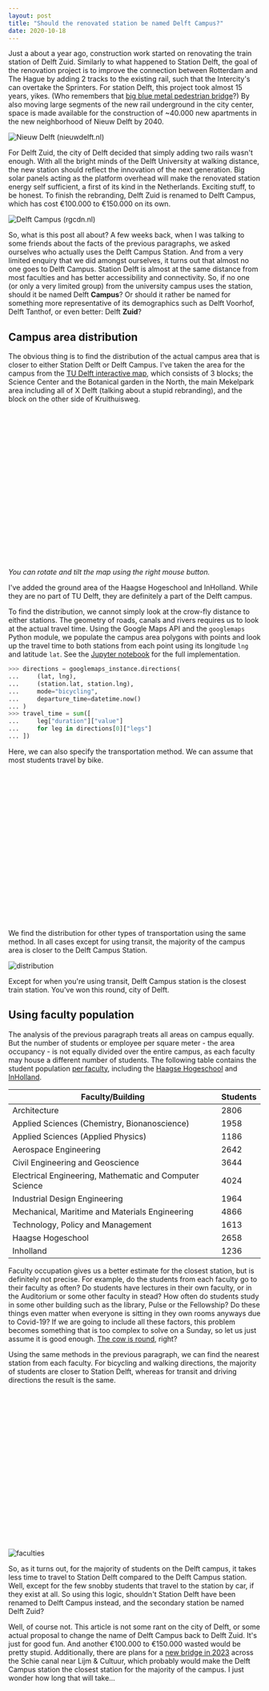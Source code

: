 ```yaml
---
layout: post
title: "Should the renovated station be named Delft Campus?"
date: 2020-10-18
---
```

<head>
    <script src="https://api.mapbox.com/mapbox-gl-js/v1.12.0/mapbox-gl.js"></script>
    <link href="https://api.mapbox.com/mapbox-gl-js/v1.12.0/mapbox-gl.css" rel="stylesheet" />
</head>

Just a about a year ago, construction work started on renovating the train station of Delft Zuid. Similarly to what happened to Station Delft, the goal of the renovation project is to improve the connection between Rotterdam and The Hague by adding 2 tracks to the existing rail, such that the Intercity's can overtake the Sprinters. For station Delft, this project took almost 15 years, yikes. (Who remembers that [big blue metal pedestrian bridge](https://indebuurt.nl/delft/wp-content/uploads/2018/04/delft_station_laatste_dagen_vanaf_brug_ii.jpg)?) By also moving large segments of the new rail underground in the city center, space is made available for the construction of ~40.000 new apartments in the new neighborhood of Nieuw Delft by 2040.

![Nieuw Delft (nieuwdelft.nl)](https://nieuwdelft.nl/wp-content/uploads/2018/07/antoooni.jpg "Nieuw Delft (nieuwdelft.nl)")
 <!--more-->

For Delft Zuid, the city of Delft decided that simply adding two rails wasn't enough. With all the bright minds of the Delft University at walking distance, the new station should reflect the innovation of the next generation. Big solar panels acting as the platform overhead will make the renovated station energy self sufficient, a first of its kind in the Netherlands. Exciting stuff, to be honest. To finish the rebranding, Delft Zuid is renamed to Delft Campus, which has cost €100.000 to €150.000 on its own.

![Delft Campus (rgcdn.nl)](https://imgw.rgcdn.nl/4bd7c89479c940718e43e4e6cd09edc2/opener/Het-nieuwe-NS-station-Delft-Campus-Foto-ProRail.jpg "Delft Campus (rgcdn.nl)")

So, what is this post all about? A few weeks back, when I was talking to some friends about the facts of the previous paragraphs, we asked ourselves who actually uses the Delft Campus Station. And from a very limited enquiry that we did amongst ourselves, it turns out that almost no one goes to Delft Campus. Station Delft is almost at the same distance from most faculties and has better accessibility and connectivity. So, if no one (or only a very limited group) from the university campus uses the station, should it be named Delft **Campus**? Or should it rather be named for something more representative of its demographics such as Delft Voorhof, Delft Tanthof, or even better: Delft **Zuid**?

## Campus area distribution

The obvious thing is to find the distribution of the actual campus area that is closer to either Station Delft or Delft Campus. I've taken the area for the campus from the [TU Delft interactive map](https://iamap.tudelft.nl/), which consists of 3 blocks; the Science Center and the Botanical garden in the North, the main Mekelpark area including all of X Delft (talking about a stupid rebranding), and the block on the other side of Kruithuisweg.

<div id='map' style='height: 300px;'></div>

*You can rotate and tilt the map using the right mouse button.*

I've added the ground area of the Haagse Hogeschool and InHolland. While they are no part of TU Delft, they are definitely a part of the Delft campus.

To find the distribution, we cannot simply look at the crow-fly distance to either stations. The geometry of roads, canals and rivers requires us to look at the actual travel time. Using the Google Maps API and the `googlemaps` Python module, we populate the campus area polygons with points and look up the travel time to both stations from each point using its longitude `lng` and latitude `lat`. See the [Jupyter notebook](https://github.com/watermarkhu/delft_campus_distance) for the full implementation.

```python
>>> directions = googlemaps_instance.directions(
...     (lat, lng),
...     (station.lat, station.lng),
...     mode="bicycling",
...     departure_time=datetime.now()
... )
>>> travel_time = sum([
...     leg["duration"]["value"]
...     for leg in directions[0]["legs"]
... ])
```

Here, we can also specify the transportation method.  We can assume that most students travel by bike.

<div id='map2' style='height: 300px;'></div>

We find the distribution for other types of transportation using the same method. In all cases except for using transit, the majority of the campus area is closer to the Delft Campus Station.

![distribution]({{site.url}}/data/2020-10-18-delft-campus/mpl_distribution.png "Distribution")

Except for when you're using transit, Delft Campus station is the closest train station. You've won this round, city of Delft.

## Using faculty population

The analysis of the previous paragraph treats all areas on campus equally. But the number of students or employee per square meter - the area occupancy - is not equally divided over the entire campus, as each faculty may house a different number of students. The following table contains the student population [per faculty](https://www.tudelft.nl/en/about-tu-delft/facts-and-figures/education/student-population/), including the [Haagse Hogeschool](https://www.dehaagsehogeschool.nl/docs/default-source/documenten-onderzoek/expertisecentra/governance-of-urban-transitions/jaarverslag-2019-kc-guts.pdf) and [InHolland](https://www.studiekeuze123.nl/onderwijsinstellingen/hogeschool-inholland/delft).

| Faculty/Building                                          | Students |
| --------------------------------------------------------- | -------- |
| Architecture                                              | 2806     |
| Applied Sciences (Chemistry, Bionanoscience)              | 1958     |  
| Applied Sciences (Applied Physics)                        | 1186     |  
| Aerospace Engineering                                     | 2642     |
| Civil Engineering and Geoscience                          | 3644     |
| Electrical Engineering, Mathematic and Computer Science   | 4024     |
| Industrial Design Engineering                             | 1964     |
| Mechanical, Maritime and Materials Engineering            | 4866     |  
| Technology, Policy and Management                         | 1613     |
| Haagse Hogeschool                                         | 2658     |
| Inholland                                                 | 1236     |

Faculty occupation gives us a better estimate for the closest station, but is definitely not precise. For example, do the students from each faculty go to their faculty as often? Do students have lectures in their own faculty, or in the Auditorium or some other faculty in stead? How often do students study in some other building such as the library, Pulse or the Fellowship? Do these things even matter when everyone is sitting in they own rooms anyways due to Covid-19? If we are going to include all these factors, this problem becomes something that is too complex to solve on a Sunday, so let us just assume it is good enough. [The cow is round](https://en.wikipedia.org/wiki/Spherical_cow), right?

Using the same methods in the previous paragraph, we can find the nearest station from each faculty. For bicycling and walking directions, the majority of students are closer to Station Delft, whereas for transit and driving directions the result is the same.

<div id='map3' style='height: 300px;'></div>

![faculties]({{site.url}}/data/2020-10-18-delft-campus/mpl_faculties.png "faculties")

So, as it turns out, for the majority of students on the Delft campus, it takes less time to travel to Station Delft compared to the Delft Campus station. Well, except for the few snobby students that travel to the station by car, if they exist at all. So using this logic, shouldn't Station Delft have been renamed to Delft Campus instead, and the secondary station be named Delft Zuid?

Well, of course not. This article is not some rant on the city of Delft, or some actual proposal to change the name of Delft Campus back to Delft Zuid. It's just for good fun. And another €100.000 to €150.000 wasted would be pretty stupid. Additionally, there are plans for a [new bridge in 2023](https://www.delft.nl/wonen/bouwen/bouwprojecten-de-stad/schieoevers/gelatinebrug) across the Schie canal near Lijm & Cultuur, which probably would make the Delft Campus station the closest station for the majority of the campus. I just wonder how long that will take...

<script>
var base_url = window.location.origin;
mapboxgl.accessToken = 'pk.eyJ1Ijoid2F0ZXJtYXJraHUiLCJhIjoiY2tnZmFtNGQ0MHZuNDJ3cXplOHFjazN4cCJ9.qh1tZmfKnllyahFUz9xJcw';
//'mapbox://styles/watermarkhu/ckgf5td1938fp19qkdjxr4hqi'
var style = 'mapbox://styles/watermarkhu/ckhbuuhs00vjz19rxhd8nf6vh'
var map = new mapboxgl.Map({
    container: 'map',
    style: style,
    center: [4.374336, 51.998907],
    zoom: 13.6,
    bearing: 68,
});
map.on('load', function () {
    map.addSource('tud0', {
        'type': 'geojson',
        'data': {
            'type': 'Feature',
            'geometry': {
                'type': 'Polygon',
                'coordinates': [
                    [
                        [4.371461047266822, 52.0092158086797],
                        [4.371203555201393, 52.0091794868240],
                        [4.371053351496559, 52.0092521305059],
                        [4.370162858103614, 52.0092521305059],
                        [4.369792713259559, 52.0090408031037],
                        [4.369306339837382, 52.0091988974032],
                        [4.368914737321208, 52.0087894491679],
                        [4.368878602981567, 52.0086115159442],
                        [4.369692577935527, 52.0077423391758],
                        [4.367949142075846, 52.0071974903051],
                        [4.368485169186185, 52.0065799868991],
                        [4.371430234684537, 52.0073824094533],
                        [4.371559131452316, 52.0079361049200],
                    ]
                ]
            }
        }
    });
    map.addSource('tud2', {
        'type': 'geojson',
        'data': {
            'type': 'Feature',
            'geometry': {
                'type': 'Polygon',
                'coordinates': [
                    [
                        [4.371373836019519, 52.00692702678496],
                        [4.369110266272638, 52.00524405881064],
                        [4.368884960715387, 52.00508923149173],
                        [4.367422450397216, 52.00360586726592],
                        [4.368143964622222, 52.00328883579353],
                        [4.368777146099552, 52.00246411937603],
                        [4.367166773427860, 52.00204433719290],
                        [4.367833591203016, 52.00093068281958],
                        [4.368860877255720, 52.00119877409238],
                        [4.369232378168113, 52.00067370537584],
                        [4.368129990262992, 52.00036986368986],
                        [4.369554127571034, 51.99765359355825],
                        [4.370627011176991, 51.99778900973732],
                        [4.371925200340199, 51.99592617562839],
                        [4.370832099597717, 51.99561840003174],
                        [4.371786966007018, 51.99416175828516],
                        [4.372178568523193, 51.99424763870505],
                        [4.372468247096801, 51.99388760045785],
                        [4.372044458072448, 51.99375217247797],
                        [4.372301950137878, 51.99332606713748],
                        [4.374479903857971, 51.99389420669031],
                        [4.375833120098553, 51.99375259082111],
                        [4.377909149876080, 51.99420181376148],
                        [4.378601159801922, 51.99427778484259],
                        [4.381379928341351, 51.99506721583868],
                        [4.379782073868097, 51.99757978141475],
                        [4.377478644078550, 52.00070771102691],
                        [4.376173567365091, 52.00328721421770],
                        [4.372128796170633, 52.00231629132921],
                        [4.370465826581400, 52.00458834996182],
                        [4.372681331227701, 52.00628241164349],
                    ]
                ]
            }
        }
    });
    map.addSource('tud1', {
        'type': 'geojson',
        'data': {
            'type': 'Feature',
            'geometry': {
                'type': 'Polygon',
                'coordinates': [
                    [
                        [4.383368104557852, 51.99291817085045],
                        [4.385850000404372, 51.98936680416617],
                        [4.380714381232726, 51.98798148495472],
                        [4.380102837577331, 51.98887343515496],
                        [4.377881968513000, 51.98829862483901],
                        [4.377586925521362, 51.98864879751895],
                        [4.376294100776183, 51.98831844600721],
                        [4.374694224865951, 51.99067088969180],
                    ]
                ]
            }
        }
    });
    map.addLayer({
        'id': 'tud0',
        'type': 'fill',
        'source': 'tud0',
        'layout': {},
        'paint': {
            'fill-color': '#b80',
            'fill-opacity': 0.3
        }
    });
    map.addLayer({
        'id': 'tud1',
        'type': 'fill',
        'source': 'tud1',
        'layout': {},
        'paint': {
            'fill-color': '#b80',
            'fill-opacity': 0.3
        }
    });
    map.addLayer({
        'id': 'tud2',
        'type': 'fill',
        'source': 'tud2',
        'layout': {},
        'paint': {
            'fill-color': '#b80',
            'fill-opacity': 0.3
        }
    });
});

var map2 = new mapboxgl.Map({
    container: 'map2',
    style: style, // stylesheet location
    center: [4.374336, 51.998907],
    zoom: 13.6,
    bearing: 68,
});
map2.on('load', function () {
    map2.addSource('tud0', {
        'type': 'geojson',
        'data': {
            'type': 'Feature',
            'geometry': {
                'type': 'Polygon',
                'coordinates': [
                    [
                        [4.371461047266822, 52.0092158086797],
                        [4.371203555201393, 52.0091794868240],
                        [4.371053351496559, 52.0092521305059],
                        [4.370162858103614, 52.0092521305059],
                        [4.369792713259559, 52.0090408031037],
                        [4.369306339837382, 52.0091988974032],
                        [4.368914737321208, 52.0087894491679],
                        [4.368878602981567, 52.0086115159442],
                        [4.369692577935527, 52.0077423391758],
                        [4.367949142075846, 52.0071974903051],
                        [4.368485169186185, 52.0065799868991],
                        [4.371430234684537, 52.0073824094533],
                        [4.371559131452316, 52.0079361049200],
                    ]
                ]
            }
        }
    });
    map2.addSource('tud2', {
        'type': 'geojson',
        'data': {
            'type': 'Feature',
            'geometry': {
                'type': 'Polygon',
                'coordinates': [
                    [
                        [4.371373836019519, 52.00692702678496],
                        [4.369110266272638, 52.00524405881064],
                        [4.368884960715387, 52.00508923149173],
                        [4.367422450397216, 52.00360586726592],
                        [4.368143964622222, 52.00328883579353],
                        [4.368777146099552, 52.00246411937603],
                        [4.367166773427860, 52.00204433719290],
                        [4.367833591203016, 52.00093068281958],
                        [4.368860877255720, 52.00119877409238],
                        [4.369232378168113, 52.00067370537584],
                        [4.368129990262992, 52.00036986368986],
                        [4.369554127571034, 51.99765359355825],
                        [4.370627011176991, 51.99778900973732],
                        [4.371925200340199, 51.99592617562839],
                        [4.370832099597717, 51.99561840003174],
                        [4.371786966007018, 51.99416175828516],
                        [4.372178568523193, 51.99424763870505],
                        [4.372468247096801, 51.99388760045785],
                        [4.372044458072448, 51.99375217247797],
                        [4.372301950137878, 51.99332606713748],
                        [4.374479903857971, 51.99389420669031],
                        [4.375833120098553, 51.99375259082111],
                        [4.377909149876080, 51.99420181376148],
                        [4.378601159801922, 51.99427778484259],
                        [4.381379928341351, 51.99506721583868],
                        [4.379782073868097, 51.99757978141475],
                        [4.377478644078550, 52.00070771102691],
                        [4.376173567365091, 52.00328721421770],
                        [4.372128796170633, 52.00231629132921],
                        [4.370465826581400, 52.00458834996182],
                        [4.372681331227701, 52.00628241164349],
                    ]
                ]
            }
        }
    });
    map2.addSource('tud1', {
        'type': 'geojson',
        'data': {
            'type': 'Feature',
            'geometry': {
                'type': 'Polygon',
                'coordinates': [
                    [
                        [4.383368104557852, 51.99291817085045],
                        [4.385850000404372, 51.98936680416617],
                        [4.380714381232726, 51.98798148495472],
                        [4.380102837577331, 51.98887343515496],
                        [4.377881968513000, 51.98829862483901],
                        [4.377586925521362, 51.98864879751895],
                        [4.376294100776183, 51.98831844600721],
                        [4.374694224865951, 51.99067088969180],
                    ]
                ]
            }
        }
    });
    map2.addLayer({
        'id': 'tud0',
        'type': 'fill',
        'source': 'tud0',
        'layout': {},
        'paint': {
            'fill-color': '#b80',
            'fill-opacity': 0.3
        }
    });
    map2.addLayer({
        'id': 'tud1',
        'type': 'fill',
        'source': 'tud1',
        'layout': {},
        'paint': {
            'fill-color': '#b80',
            'fill-opacity': 0.3
        }
    });
    map2.addLayer({
        'id': 'tud2',
        'type': 'fill',
        'source': 'tud2',
        'layout': {},
        'paint': {
            'fill-color': '#b80',
            'fill-opacity': 0.3
        }
    });
    map2.addSource('locs', {
        type: 'geojson',
        data: base_url.concat('/data/2020-10-18-delft-campus/points_bicycling.geojson')
    });
    map2.addLayer({
        'id': 'locs',
        'type': 'circle',
        'source': 'locs',
        'paint': {
            // make circles larger as the user zooms from z12 to z22
            'circle-radius': {
                'base': 1.75,
                'stops': [
                    [12, 2],
                    [22, 180]
                ]
            },
            'circle-color': [
                'match',
                ['get', 'station'],
                'Station Delft',
                '#e55e5e',
                'Delft Campus',
                '#3bb2d0',
                /* other */ '#ccc'
            ]
        }
    });
});

var map3 = new mapboxgl.Map({
    container: 'map3',
    style: style, // stylesheet location
    center: [4.374336, 51.998907],
    zoom: 13.6,
    bearing: 68,
});
map3.on('load', function () {
    map3.addSource('locs', {
        type: 'geojson',
        data: base_url.concat('/data/2020-10-18-delft-campus/faculties_bicycling.geojson')
    });
    map3.addLayer({
        'id': 'locs',
        'type': 'circle',
        'source': 'locs',
        'paint': {
            // make circles larger as the user zooms from z12 to z22
            'circle-radius': [
                "interpolate", ["linear"], ["zoom"],
                0, ["/", ['^', ['get', 'radius'], .5], 3]
            ],
            'circle-color': [
                'match',
                ['get', 'station'],
                'Station Delft',
                '#e55e5e',
                'Delft Campus Station',
                '#3bb2d0',
                /* other */ '#ccc'
            ],
            'circle-opacity': 0.7
        }
    });
    map3.on('click', 'locs', function (e) {
        new mapboxgl.Popup()
        .setLngLat(e.lngLat)
        .setHTML(e.features[0].properties.html)
        .addTo(map3);
    });
});
</script>
